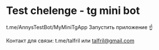 # Test chelenge - tg mini bot

t.me/AnnysTestBot/MyMiniTgApp
Запустить приложение ☝️

Контакт для связи: t.me/talfril или talfril@gmail.com